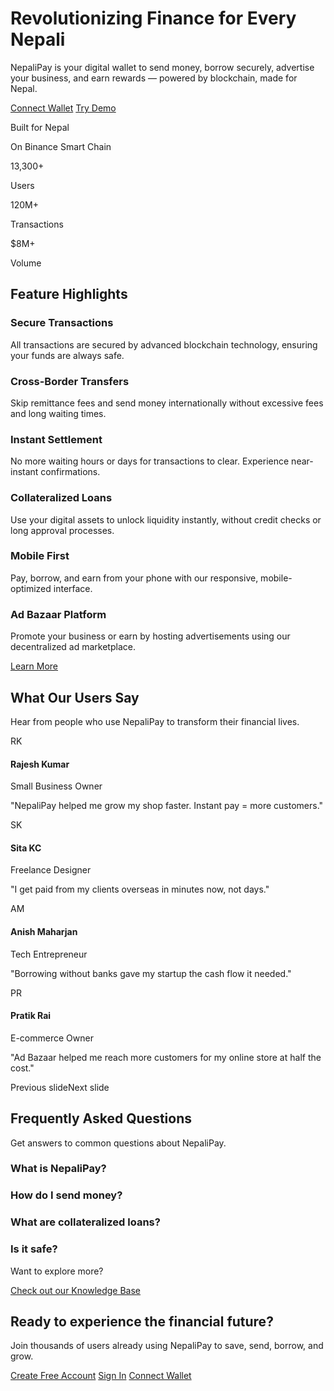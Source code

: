 # Revolutionizing Finance for Every Nepali

NepaliPay is your digital wallet to send money, borrow securely, advertise your business, and earn rewards — powered by blockchain, made for Nepal.

[Connect Wallet](https://nepalipay.com/login) [Try Demo](https://nepalipay.com/login)

Built for Nepal

On Binance Smart Chain

13,300+

Users

120M+

Transactions

$8M+

Volume

## Feature Highlights

### Secure Transactions

All transactions are secured by advanced blockchain technology, ensuring your funds are always safe.

### Cross-Border Transfers

Skip remittance fees and send money internationally without excessive fees and long waiting times.

### Instant Settlement

No more waiting hours or days for transactions to clear. Experience near-instant confirmations.

### Collateralized Loans

Use your digital assets to unlock liquidity instantly, without credit checks or long approval processes.

### Mobile First

Pay, borrow, and earn from your phone with our responsive, mobile-optimized interface.

### Ad Bazaar Platform

Promote your business or earn by hosting advertisements using our decentralized ad marketplace.

[Learn More](https://nepalipay.com/ad-bazaar)

## What Our Users Say

Hear from people who use NepaliPay to transform their financial lives.

RK

#### Rajesh Kumar

Small Business Owner

"NepaliPay helped me grow my shop faster. Instant pay = more customers."

SK

#### Sita KC

Freelance Designer

"I get paid from my clients overseas in minutes now, not days."

AM

#### Anish Maharjan

Tech Entrepreneur

"Borrowing without banks gave my startup the cash flow it needed."

PR

#### Pratik Rai

E-commerce Owner

"Ad Bazaar helped me reach more customers for my online store at half the cost."

Previous slideNext slide

## Frequently Asked Questions

Get answers to common questions about NepaliPay.

### What is NepaliPay?

### How do I send money?

### What are collateralized loans?

### Is it safe?

Want to explore more?

[Check out our Knowledge Base](https://nepalipay.com/help)

## Ready to experience the financial future?

Join thousands of users already using NepaliPay to save, send, borrow, and grow.

[Create Free Account](https://nepalipay.com/register) [Sign In](https://nepalipay.com/login) [Connect Wallet](https://nepalipay.com/login)